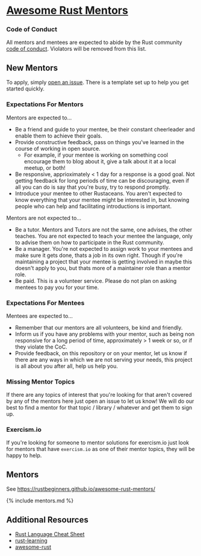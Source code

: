 # [Awesome Rust Mentors](https://rustbeginners.github.io/awesome-rust-mentors/)

### Code of Conduct

All mentors and mentees are expected to abide by the Rust community [code of conduct](https://github.com/rust-lang/rust/blob/master/CODE_OF_CONDUCT.md). Violators will be removed from this list.

## New Mentors

To apply, simply [open an issue](https://github.com/RustBeginners/awesome-rust-mentors/issues/new?assignees=&labels=mentor+application&template=new-mentor.md&title=). There is a template set up to help you get started quickly.

### Expectations For Mentors

Mentors are expected to...
* Be a friend and guide to your mentee, be their constant cheerleader and enable them to achieve their goals.
* Provide constructive feedback, pass on things you've learned in the course of working in open source.
    * For example, if your mentee is working on something cool encourage them to blog about it, give a talk about it at a local meetup, or both!
* Be responsive, apprioximately < 1 day for a response is a good goal. Not getting feedback for long periods of time can be discouraging, even if all you can do is say that you're busy, try to respond promptly.
* Introduce your mentee to other Rustaceans. You aren't expected to know everything that your mentee might be interested in, but knowing people who can help and facilitating introductions is important.

Mentors are not expected to...
* Be a tutor. Mentors and Tutors are not the same, one advises, the other teaches. You are not expected to teach your mentee the language, only to advise them on how to participate in the Rust community.
* Be a manager. You're not expected to assign work to your mentees and make sure it gets done, thats a job in its own right. Though if you're maintaining a project that your mentee is getting involved in maybe this doesn't apply to you, but thats more of a maintainer role than a mentor role.
* Be paid. This is a volunteer service. Please do not plan on asking mentees to pay you for your time.

### Expectations For Mentees

Mentees are expected to...
* Remember that our mentors are all volunteers, be kind and friendly.
* Inform us if you have any problems with your mentor, such as being non responsive for a long period of time, approximately > 1 week or so, or if they violate the CoC.
* Provide feedback, on this repository or on your mentor, let us know if there are any ways in which we are not serving your needs, this project is all about you after all, help us help you.

### Missing Mentor Topics

If there are any topics of interest that you're looking for that aren't covered by any of the mentors here just open an issue to let us know! We will do our best to find a mentor for that topic / library / whatever and get them to sign up.

### Exercism.io

If you're looking for someone to mentor solutions for exercism.io just look for mentors that have `exercism.io` as one of their mentor topics, they will be happy to help.

## Mentors

See https://rustbeginners.github.io/awesome-rust-mentors/

{% include mentors.md %}

## Additional Resources
* [Rust Language Cheat Sheet](https://cheats.rs/)
* [rust-learning](https://github.com/ctjhoa/rust-learning)
* [awesome-rust](https://github.com/rust-unofficial/awesome-rust#resources)

